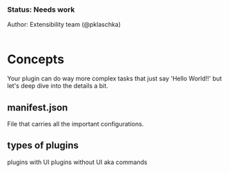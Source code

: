 <!-- Status -->
<TitleBlock slots="heading, text" theme="light" />

### Status: Needs work

Author: Extensibility team (@pklaschka) <br></br>
<!-- End of status -->

<!-- Try to keep it dettached from the host application as much as possible. So that these docs can be repurposed across applicaitons -->

# Concepts

Your plugin can do way more complex tasks that just say 'Hello World!!' but let's deep dive into the details a bit.

## manifest.json
File that carries all the important configurations.


## types of plugins
plugins with UI
plugins without UI aka commands




